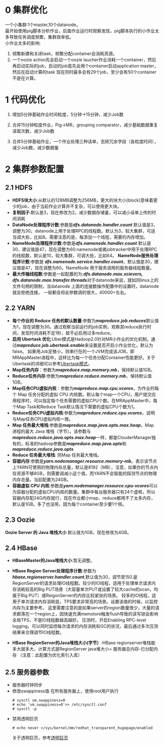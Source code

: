 # 0 集群优化
  一个小集群:1个master,10个datanode。    
  最开始使用pig脚本分析作业，后面作业运行时观察发现，pig脚本执行的小作业太多导致任务调度频繁，集群效率低。    
  小作业太多的影响:    
  1. 频繁新建和关闭task，频繁分配container会消耗资源。
  2. 一个oozie action先会启动一个oozie laucher作业消耗一个container，然后再启动实际的job，启动的job首先会用个container启动application master，然后在启动计算的task
现在同时最多会有29个job，至少会有50个container不是在计算。

# 1 代码优化
1. 增加5分钟基础作业时间粒度，5分钟->15分钟，减少Job数

2. 合并15分钟粒度作业，Pig->MR，grouping comparator，减少基础数据重复读取次数，减少Job数
3. 合并5分钟基础作业，一个作业处理三种话单，去除冗余字段（各粒度时间），减少Job数，减少数据量
    
# 2 集群参数配置
## 2.1 HDFS 
   + **HDFS块大小**:从默认的128MB调整为256MB，更大的块大小(block)意味着更少的job，由于当前作业计算并不复杂，可以使用更大块。
   + **复制因子**:默认是3，现在修改为2。减少数据存储量，可以减小话单上传的时间消耗
   + **DataNode处理程序计数**:参数是***dfs.datanode.handler.count*** 默认值是3，调整为30。datanode上用于处理RPC的线程数。默认为3，较大集群，可适当调大些，比如8。需要注意的是，每添加一个线程，需要的内存增加。
   + **NameNode处理程序计数**:参数是***dfs.namenode.handler.count*** 默认是30，建议值是47，现在调整为60.namenode或者jobtracker中用于处理RPC的线程数，默认是10，较大集群，可调大些，比如64。
   **NameNode服务处理程序计数**:参数是 ***dfs.namenode.service.handler.count***，默认值是30，建议值是47，现在调整为60。NameNode 用于服务调用的服务器线程数量。
   + **最大传输线程数**:参数是一起配置的为:***dfs.datanode.max.xcievers, dfs.datanode.max.transfer.threads***对于datanode来说，就如同linux上的文件句柄的限制，当datanode 上面的连接数操作配置中的设置时，datanode就会拒绝连接。
  一般都会将此参数调的很大，40000+左右。

## 2.2 YARN    
  + **每个作业的 Reduce 任务的默认数量**:参数为***mapreduce.job.reduces***默认值为1，现在调整为30。通过观察当前运行的job实例，观察其reduce执行时间，发现时间消耗不足1秒，故不必启用过多reduce。
  + **启用 Ubertask 优化**:Uber模式是Hadoop2.0针对MR小作业的优化机制。通过***mapreduce.job.ubertask.enable***来设置是否开启小作业优化，默认为false。
如果用Job足够小，则串行在的一个JVM完成该JOB，即MRAppMaster进程中，这样比为每一个任务分配Container性能更好。关于Ubertask的详细可以参考[Ubertask模式](http://qianshangding.iteye.com/blog/2259421)。
  + **Map任务内存**：参数为***mapreduce.map.memory.mb***，保持默认值1GB。
  + **Reduce任务内存**:参数为***mapreduce.reduce.memory.mb***，保持默认值1GB。
  + **Map任务CPU虚拟内核**：参数为***mapreduce.map.cpu.vcores***，为作业的每个 Map 任务分配的虚拟 CPU 内核数。默认每个map一个CPU，用户提交应用程序时，可以指定每个任务需要的虚拟CPU个数。在MRAppMaster中，每个Map Task和Reduce Task默认情况下需要的虚拟CPU个数为1。    
  + **Reduce任务CPU虚拟内核**:参数为***mapreduce.reduce.cpu.vcores***，说明 与Map任务CPU虚拟内核一致。
  + **Map 任务最大堆栈**:参数是***mapreduce.map.java.opts.max.heap***，Map 进程的最大 Java 堆栈（字节）。该参数与***mapreduce.reduce.java.opts.max.heap***一样，都是ClouderManager独有的，标准的hadoop参数是***mapreduce.map.java.opts***和***mapreduce.reduce.java.opts***
  + **Reduce 任务最大堆栈**: 同Map 任务最大堆栈。
  + **容器内存**:参数是***yarn.nodemanager.resource.memory-mb***。表示该节点上YARN可使用的物理内存总量，默认是8192（MB），注意，如果你的节点内存资源不够8GB，则需要调减小这个值，而YARN不会智能的探测节点的物理内存总量。当前配置为24GB。
  + **容器虚拟 CPU 内核**:参数是***yarn.nodemanager.resource.cpu-vcores***可以为容器分配的虚拟CPU内核的数量。集群中每台服务器只有24个虚核，所以容器内存配24G内存就行，现在作业都小map、reduce都用不了太多内存，默认是1GB。多了也没用，因为每个container至少要1个核。
 
## 2.3 Oozie
  **Oozie Server 的 Java 堆栈大小**
    默认值为1GB，现在修改为4GB。
## 2.4 HBase
  + **HBaseMaster的Java堆栈大小**:暂无调整。

  + **HBase Region Server处理程序计数**:参数为***hbase.regionserver.handler.count***,默认值为30，调节至150.是RegionServer的请求处理IO线程数。较少的IO线程，适用于处理单次请求内存消耗较高的Big PUT场景（大容量单次PUT或设置了较大cache的scan，均属于Big PUT）或ReigonServer的内存比较紧张的场景。
较多的IO线程，适用于单次请求内存消耗低，TPS要求非常高的场景。设置该值的时候，以监控内存为主要参考。
这里需要注意的是如果server的region数量很少，大量的请求都落在一个region上，因快速充满memstore触发flush导致的读写锁会影响全局TPS，不是IO线程数越高越好。
压测时，开启Enabling RPC-level logging，可以同时监控每次请求的内存消耗和GC的状况，最后通过多次压测结果来合理调节IO线程数。
  
  + **HBase RegionServer的Java堆栈大小(字节）**:HBase regionserver堆栈能多大就多大，计算方式是RegionServer java堆大小= 服务器总内存-已分配内存 （注意：此配置为优化索引入库）

## 2.5 服务器参数
  
 + 服务器时钟同步
 + 修改swappiness值
    在所有服务器上，使用root用户执行    
    ```
    # sysctl vm.swappiness=0
    # echo 'vm.swappiness=0'>> /etc/sysctl.conf
    # sysctl -p
    ```
 + 禁用透明巨页    
    ``` 
    # echo never >/sys/kernel/mm/redhat_transparent_hugepage/enabled
    ```
    关于透明巨页，参考[透明巨页](http://blog.chinaunix.net/uid-26489617-id-3205109.html)
